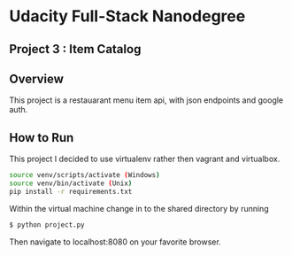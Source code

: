 # Udacity Full-Stack Nanodegree
## Project 3 : Item Catalog

## Overview

This project is a restauarant menu item api, with json endpoints and google auth.

## How to Run

This project I decided to use virtualenv rather then vagrant and virtualbox.

```bash
source venv/scripts/activate (Windows)
source venv/bin/activate (Unix)
pip install -r requirements.txt
```

Within the virtual machine change in to the shared directory by running

```bash
$ python project.py
```

Then navigate to localhost:8080 on your favorite browser.
